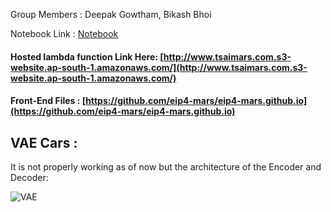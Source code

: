 Group Members : Deepak Gowtham, Bikash Bhoi

Notebook Link : [Notebook](https://github.com/eip4-mars/EIP4P2/blob/master/Session7/Sess7_Cars_VAE.ipynb)


#### Hosted lambda function Link Here: [http://www.tsaimars.com.s3-website.ap-south-1.amazonaws.com/](http://www.tsaimars.com.s3-website.ap-south-1.amazonaws.com/)
#### Front-End Files : [https://github.com/eip4-mars/eip4-mars.github.io](https://github.com/eip4-mars/eip4-mars.github.io)

## VAE Cars : 

It is not properly working as of now but the architecture of the Encoder and Decoder:

![VAE](https://github.com/eip4-mars/EIP4P2/blob/master/Session7/vae_network.jpg)
